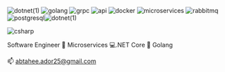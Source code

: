 ![dotnet(1)](https://github.com/Ador-25/Ador-25/assets/84260545/f0ff618c-acd8-4eea-a8c6-1e47f980783b) 
![golang](https://github.com/Ador-25/Ador-25/assets/84260545/17e92ad2-693e-4da4-8fba-4ed409b73fc3) 
![grpc](https://github.com/Ador-25/Ador-25/assets/84260545/f3b5f579-8394-41b9-b32a-2103674d5b15)
![api](https://github.com/Ador-25/Ador-25/assets/84260545/e9324eb0-c196-40df-a9ad-449be41b6b18)
![docker](https://github.com/Ador-25/Ador-25/assets/84260545/f9c0084f-7ddd-4762-9520-adf39588ab8a)
![microservices](https://github.com/Ador-25/Ador-25/assets/84260545/2f9b1c1c-f091-4a8d-a06e-c31bddad5557)
![rabbitmq](https://github.com/Ador-25/Ador-25/assets/84260545/45769868-3618-4328-8de8-ad4b9e68d78b)![postgresql](https://github.com/Ador-25/Ador-25/assets/84260545/f640292c-4880-4b7f-9a63-9ab8f90b23ac)![dotnet(1)](https://github.com/Ador-25/Ador-25/assets/84260545/4277b3fc-dbfe-426d-b918-fbf9f262a76a)


![csharp](https://github.com/Ador-25/Ador-25/assets/84260545/290f3c51-8cc4-408e-a503-c8121822a91e)

Software Engineer 🔭 Microservices  💻.NET Core 📝 Golang

📫 abtahee.ador25@gmail.com

<!--
**Ador-25/Ador-25** is a ✨ _special_ ✨ repository because its `README.md` (this file) appears on your GitHub profile.

Here are some ideas to get you started:

- 🔭 I’m currently working on ...
- 🌱 I’m currently learning ...
- 👯 I’m looking to collaborate on ...
- 🤔 I’m looking for help with ...
- 💬 Ask me about ...
- 📫 How to reach me: ...
- 😄 Pronouns: ...
- ⚡ Fun fact: ...

-->
